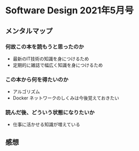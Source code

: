 # Software Design 2021年5月号

## メンタルマップ

### 何故この本を読もうと思ったのか

- 最新のIT技術の知識を身につけるため
- 定期的に雑誌で幅広く知識を身につけるため

### この本から何を得たいのか

- アルゴリズム
- Docker ネットワークのしくみは今後覚えておきたい

### 読んだ後、どういう状態になりたいか

- 仕事に活かせる知識が増えている

## 感想


